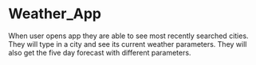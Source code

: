# Weather_App

When user opens app they are able to see most recently searched cities. 
They will type in a city and see its current weather parameters. 
They will also get the five day forecast with different parameters.

